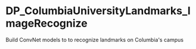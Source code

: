 # DP_ColumbiaUniversityLandmarks_ImageRecognize
Build ConvNet models to to recognize landmarks on Columbia's campus
